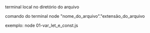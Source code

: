 terminal local no diretório do arquivo

comando do terminal
node "nome_do_arquivo"."extensão_do_arquivo

exemplo:
node 01-var_let_e_const.js